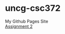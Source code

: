 # uncg-csc372
My Github Pages Site<br/>
<a href="https://github.com/Kimchidude/kimchidude.github.io/tree/main/csc372-hw/assignment%202">Assignment 2</a>
